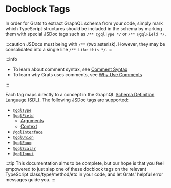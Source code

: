 # Docblock Tags

In order for Grats to extract GraphQL schema from your code, simply mark which TypeScript structures should be included in the schema by marking them with special JSDoc tags such as `/** @gqlType */` or `/** @gqlField */`.

:::caution
JSDocs must being with `/**` (two asterisk). However, they may be consolidated into a single line `/** Like this */`.
:::

:::info

- To learn about comment syntax, see [Comment Syntax](../06-faq/07-comment-syntax.md)
- To learn _why_ Grats uses comments, see [Why Use Comments](../06-faq/02-why-use-comments.md)

:::

Each tag maps directly to a concept in the GraphQL [Schema Definition Language](https://graphql.org/learn/schema/) (SDL). The following JSDoc tags are supported:

- [`@gqlType`](./01-types.mdx)
- [`@gqlField`](./02-fields.mdx)
  - [Arguments](./03-arguments.mdx)
  - [Context](./04-context.mdx)
- [`@gqlInterface`](./05-interfaces.mdx)
- [`@gqlUnion`](./06-unions.mdx)
- [`@gqlEnum`](./07-enums.mdx)
- [`@gqlScalar`](./08-scalars.mdx)
- [`@gqlInput`](./09-inputs.mdx)

:::tip
This documentation aims to be complete, but our hope is that you feel empowered to just slap one of these docblock tags on the relevant TypeScript class/type/method/etc in your code, and let Grats' helpful error messages guide you.
:::
